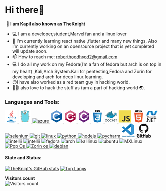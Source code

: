 # Hi there👋

&nbsp;💎 **I am Kapil also known as TheKnight**
- 💻 I am a developer,student,Marvel fan and a linux lover
- 🌱 I'm currently learning react native ,flutter  </b> and many new things, Also I’m currently working on an opensource project that is yet completed will update soon.
- 📫 How to reach me: roberthoodhood2@gmail.com
- 💻 I do all my work on my Fedora(I'm a fan of fedora but arch is on top in my heart) ,Kali,Arch System.Kali for pentesting,Fedora and Zorin for developing and arch for deep linux learning.
- :smirk:I have also worked as a red team guy in hacking world.
- :man_technologist:I also love to hack the stuff as i am a part of hacking world :earth_asia:.


<h3 align="left">Languages and Tools:</h3>
<p align="left">  <a href="https://www.java.com" target="_blank"> <img src="https://raw.githubusercontent.com/devicons/devicon/master/icons/java/java-original.svg" alt="java" width="40" height="40"/> </a> <a href="https://golang.org" target="_blank"> <img src="https://raw.githubusercontent.com/devicons/devicon/master/icons/go/go-original.svg" alt="go" width="40" height="40"/> </a>  <a href="https://azure.microsoft.com/en-in/" target="_blank"> <img src="https://www.vectorlogo.zone/logos/microsoft_azure/microsoft_azure-icon.svg" alt="azure" width="40" height="40"/> </a>  <a href="https://www.cprogramming.com/" target="_blank"> <img src="https://raw.githubusercontent.com/devicons/devicon/master/icons/c/c-original.svg" alt="c" width="40" height="40"/> </a> <a href="https://www.w3schools.com/cpp/" target="_blank"> <img src="https://raw.githubusercontent.com/devicons/devicon/master/icons/cplusplus/cplusplus-original.svg" alt="cplusplus" width="40" height="40"/> </a> <a href="https://www.w3schools.com/cs/" target="_blank"> <img src="https://raw.githubusercontent.com/devicons/devicon/master/icons/csharp/csharp-original.svg" alt="csharp" width="40" height="40"/> </a> <a href="https://www.w3schools.com/css/" target="_blank"> <img src="https://raw.githubusercontent.com/devicons/devicon/master/icons/css3/css3-original-wordmark.svg" alt="css3" width="40" height="40"/> </a> <a href="https://www.docker.com/" target="_blank"> <img src="https://raw.githubusercontent.com/devicons/devicon/master/icons/docker/docker-original-wordmark.svg" alt="docker" width="40" height="40"/> </a> <a href="https://developer.mozilla.org/en-US/docs/Web/JavaScript" target="_blank"> <img src="https://raw.githubusercontent.com/devicons/devicon/master/icons/javascript/javascript-original.svg" alt="javascript" width="40" height="40"/> </a> <a href="https://www.w3.org/html/" target="_blank"> <img src="https://raw.githubusercontent.com/devicons/devicon/master/icons/html5/html5-original-wordmark.svg" alt="html5" width="40" height="40"/> </a> <a href="https://dotnet.microsoft.com/" target="_blank"> <img src="https://raw.githubusercontent.com/devicons/devicon/master/icons/dot-net/dot-net-original-wordmark.svg" alt="dotnet" width="40" height="40"/> </a> <a href="https://www.selenium.dev" target="_blank"> <img src="https://raw.githubusercontent.com/detain/svg-logos/780f25886640cef088af994181646db2f6b1a3f8/svg/selenium-logo.svg" alt="selenium" width="40" height="40"/> </a> <a href="https://git-scm.com/" target="_blank"> <img src="https://upload.wikimedia.org/wikipedia/commons/3/3f/Git_icon.svg" alt="git" width="40" height="40"/> </a> <a href="https://www.linux.org/" target="_blank"> <img src="https://upload.wikimedia.org/wikipedia/commons/3/35/Tux.svg" alt="linux" width="40" height="40"/> </a> <a href="https://www.python.org/" target="_blank"> <img src="https://upload.wikimedia.org/wikipedia/commons/c/c3/Python-logo-notext.svg" alt="python" width="45" height="45"/> </a> <a href="https://www.nodejs.org/" target="_blank"> <img src="https://upload.wikimedia.org/wikipedia/commons/d/d9/Node.js_logo.svg" alt="nodejs" width="45" height="45"/> </a> <a href="https://www.jetbrains.com/" target="_blank"> <img src="https://upload.wikimedia.org/wikipedia/commons/1/1d/PyCharm_Icon.svg" alt="pycharm" width="45" height="45"/> </a> <a href="https://code.visualstudio.com/" target="_blank"> <img src="https://raw.githubusercontent.com/devicons/devicon/master/icons/vscode/vscode-original-wordmark.svg" alt="vscode" width="45" height="45"/> </a> <a href="https://www.github.com/" target="_blank"> <img src="https://raw.githubusercontent.com/devicons/devicon/master/icons/github/github-original-wordmark.svg" alt="github" width="45" height="45"/> </a> <a href="https://www.jetbrains.org/" target="_blank"> <img src="https://upload.wikimedia.org/wikipedia/commons/9/9c/IntelliJ_IDEA_Icon.svg" alt="intellij" width="45" height="45"/> </a>  <a href="https://www.jetbrains.org/" target="_blank"> <img src="https://upload.wikimedia.org/wikipedia/commons/9/95/Android_Studio_Icon_3.6.svg" alt="intellij" width="45" height="45"/> </a> <a href="https://getfedora.org" target="_blank"> <img src="https://upload.wikimedia.org/wikipedia/commons/3/3f/Fedora_logo.svg" alt="fedora" width="45" height="45"/> </a> <a href="https://archlinux.org" target="_blank"> <img src="https://archlinux.org/logos/archlinux-icon-crystal-64.svg" alt="arch" width="45" height="45"/> </a> <a href="https://kali.org" target="_blank"> <img src="https://upload.wikimedia.org/wikipedia/commons/4/4b/Kali_Linux_2.0_wordmark.svg" alt="kalilinux" width="45" height="45"/> </a> <a href="https://ubuntu.com" target="_blank"> <img src="https://upload.wikimedia.org/wikipedia/commons/9/9e/UbuntuCoF.svg" alt="ubuntu" width="45" height="45"/> </a> <a href="https://mxlinux.org/" target="_blank"> <img src="https://upload.wikimedia.org/wikipedia/commons/d/d4/MX_Linux_logo.svg" alt="MXLinux" width="45" height="45"/> </a> <a href="https://pop.system76.com/" target="_blank"> <img src="https://upload.wikimedia.org/wikipedia/commons/c/c5/Pop_OS-Logo-nobg.svg" alt="Pop Os" width="45" height="45"/> </a>   <a href="https://zorin.com/os/" target="_blank"> <img src="https://upload.wikimedia.org/wikipedia/commons/1/14/Zorin_Logomark.svg" alt="Zorin os" width="45" height="45"/> </a>  <a href="https://www.debian.org/" target="_blank"> <img src="https://upload.wikimedia.org/wikipedia/commons/6/66/Openlogo-debianV2.svg" alt="debian" width="45" height="45"/> </a>     

 </p>


<h4 align="left">State and Status:</h4>

[![TheKnigt's GitHub stats](https://github-readme-stats.vercel.app/api?username=W1LDN16H7&theme=radical&show_icons=true)](https://github.com/W1LDN16H7/github-readme-stats) [![Top Langs](https://github-readme-stats.vercel.app/api/top-langs/?username=W1LDN16H7&theme=radical&show_icons=true)](https://github.com/W1LDN16H7/github-readme-stats) <p> <b>Visitors count</b> <br> <img src="https://profile-counter.glitch.me/W1LDN16H7/count.svg" alt="Visitors count"> </p>

<!--
**W1LDN16H7/W1LDN16H7** is a ✨ _special_ ✨ repository because its `README.md` (this file) appears on your GitHub profile.




